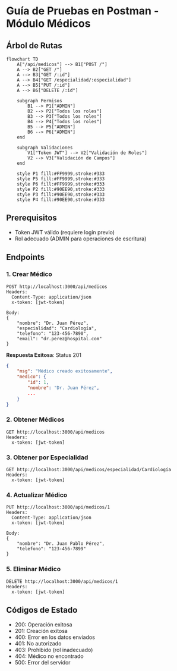 # Guía de Pruebas en Postman - Módulo Médicos

## Árbol de Rutas

```mermaid
flowchart TD
    A["/api/medicos"] --> B1["POST /"]
    A --> B2["GET /"]
    A --> B3["GET /:id"]
    A --> B4["GET /especialidad/:especialidad"]
    A --> B5["PUT /:id"]
    A --> B6["DELETE /:id"]

    subgraph Permisos
        B1 --> P1["ADMIN"]
        B2 --> P2["Todos los roles"]
        B3 --> P3["Todos los roles"]
        B4 --> P4["Todos los roles"]
        B5 --> P5["ADMIN"]
        B6 --> P6["ADMIN"]
    end

    subgraph Validaciones
        V1["Token JWT"] --> V2["Validación de Roles"]
        V2 --> V3["Validación de Campos"]
    end

    style P1 fill:#FF9999,stroke:#333
    style P5 fill:#FF9999,stroke:#333
    style P6 fill:#FF9999,stroke:#333
    style P2 fill:#90EE90,stroke:#333
    style P3 fill:#90EE90,stroke:#333
    style P4 fill:#90EE90,stroke:#333
```

## Prerequisitos
- Token JWT válido (requiere login previo)
- Rol adecuado (ADMIN para operaciones de escritura)

## Endpoints

### 1. Crear Médico
```http
POST http://localhost:3000/api/medicos
Headers:
  Content-Type: application/json
  x-token: [jwt-token]

Body:
{
    "nombre": "Dr. Juan Pérez",
    "especialidad": "Cardiología",
    "telefono": "123-456-7890",
    "email": "dr.perez@hospital.com"
}
```
**Respuesta Exitosa**: Status 201
```json
{
    "msg": "Médico creado exitosamente",
    "medico": {
        "id": 1,
        "nombre": "Dr. Juan Pérez",
        ...
    }
}
```

### 2. Obtener Médicos
```http
GET http://localhost:3000/api/medicos
Headers:
  x-token: [jwt-token]
```

### 3. Obtener por Especialidad
```http
GET http://localhost:3000/api/medicos/especialidad/Cardiología
Headers:
  x-token: [jwt-token]
```

### 4. Actualizar Médico
```http
PUT http://localhost:3000/api/medicos/1
Headers:
  Content-Type: application/json
  x-token: [jwt-token]

Body:
{
    "nombre": "Dr. Juan Pablo Pérez",
    "telefono": "123-456-7899"
}
```

### 5. Eliminar Médico
```http
DELETE http://localhost:3000/api/medicos/1
Headers:
  x-token: [jwt-token]
```

## Códigos de Estado
- 200: Operación exitosa
- 201: Creación exitosa
- 400: Error en los datos enviados
- 401: No autorizado
- 403: Prohibido (rol inadecuado)
- 404: Médico no encontrado
- 500: Error del servidor